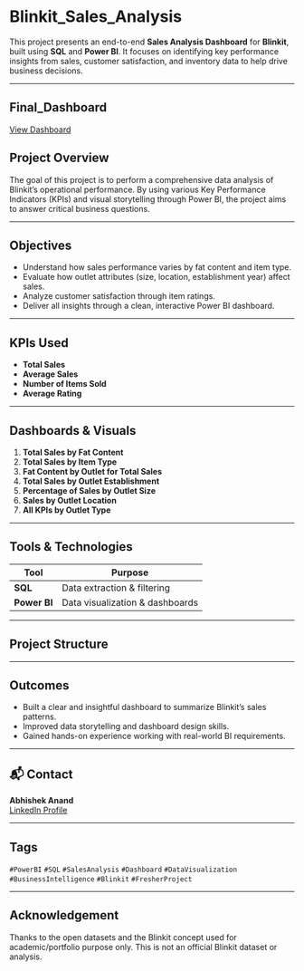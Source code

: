 # Blinkit_Sales_Analysis

This project presents an end-to-end **Sales Analysis Dashboard** for **Blinkit**, built using **SQL** and **Power BI**. It focuses on identifying key performance insights from sales, customer satisfaction, and inventory data to help drive business decisions.

---
## Final_Dashboard

<a href = "https://Dashboard_png/Final_Dashboard.png">View Dashboard</a>

## Project Overview

The goal of this project is to perform a comprehensive data analysis of Blinkit’s operational performance. By using various Key Performance Indicators (KPIs) and visual storytelling through Power BI, the project aims to answer critical business questions.

---

## Objectives

- Understand how sales performance varies by fat content and item type.
- Evaluate how outlet attributes (size, location, establishment year) affect sales.
- Analyze customer satisfaction through item ratings.
- Deliver all insights through a clean, interactive Power BI dashboard.

---

## KPIs Used

- **Total Sales**  
- **Average Sales**  
- **Number of Items Sold**  
- **Average Rating**  

---

## Dashboards & Visuals

1. **Total Sales by Fat Content**  
2. **Total Sales by Item Type**  
3. **Fat Content by Outlet for Total Sales**  
4. **Total Sales by Outlet Establishment**  
5. **Percentage of Sales by Outlet Size**  
6. **Sales by Outlet Location**  
7. **All KPIs by Outlet Type**

---

## Tools & Technologies

| Tool        | Purpose                     |
|-------------|-----------------------------|
| **SQL**     | Data extraction & filtering |
| **Power BI**| Data visualization & dashboards |

---

## Project Structure

---

## Outcomes

- Built a clear and insightful dashboard to summarize Blinkit’s sales patterns.
- Improved data storytelling and dashboard design skills.
- Gained hands-on experience working with real-world BI requirements.

---

## 📬 Contact

**Abhishek Anand**  
[LinkedIn Profile](https://www.linkedin.com/in/your-link)

---

## Tags

`#PowerBI` `#SQL` `#SalesAnalysis` `#Dashboard` `#DataVisualization` `#BusinessIntelligence` `#Blinkit` `#FresherProject`

---

## Acknowledgement

Thanks to the open datasets and the Blinkit concept used for academic/portfolio purpose only. This is not an official Blinkit dataset or analysis.



